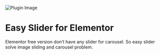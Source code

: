 ![Plugin Image](https://ps.w.org/easy-slider-for-elementor/assets/banner-772x250.png)

# Easy Slider for Elementor

Elementor free version don’t have any slider for carousel. So easy slider solve image sliding and carousel problem.
